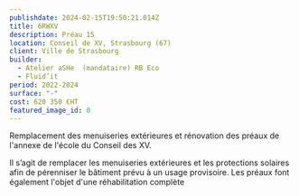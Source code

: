 ```yaml
---
publishdate: 2024-02-15T19:50:21.014Z
title: 6RWXV
description: Préau 15
location: Conseil de XV, Strasbourg (67)
client: Ville de Strasbourg
builder:
  - Atelier aSHe  (mandataire) RB Eco
  - Fluid’it
period: 2022-2024
surface: "-"
cost: 620 350 €HT
featured_image_id: 0
---
```

Remplacement des menuiseries extérieures et rénovation des préaux de l'annexe de l'école du Conseil des XV.
 
Il s’agit de remplacer les menuiseries extérieures et les protections solaires afin de pérenniser le bâtiment prévu à un usage provisoire. Les préaux font également l'objet d'une réhabilitation complète